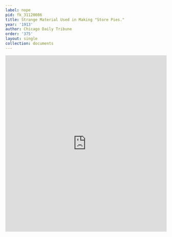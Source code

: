 ```yaml
---
label: nope
pid: fk_31120086
title: Strange Material Used in Making "Store Pies."
year: '1913'
author: Chicago Daily Tribune
order: '375'
layout: single
collection: documents
---
```

<iframe src="https://northwestern.app.box.com/embed/s/gfdxkowzw62a3fn7m3sb5s9f0ece4k2q?sortColumn=date&view=list" width="100%" height="550" frameborder="0" allowfullscreen webkitallowfullscreen msallowfullscreen></iframe>
